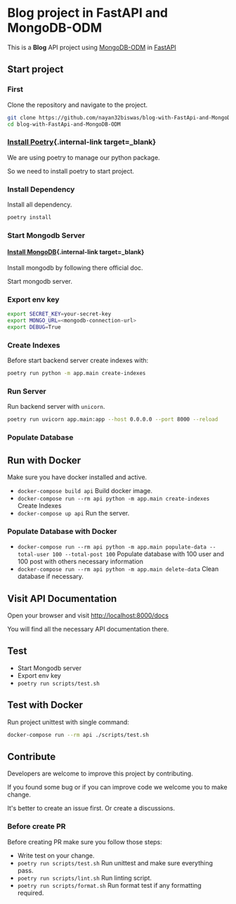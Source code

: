 # Blog project in FastAPI and MongoDB-ODM

This is a **Blog** API project using <a href="https://mongodb-odm.readthedocs.io" class="external-link" target="_blank">MongoDB-ODM</a> in <a href="https://fastapi.tiangolo.com" class="external-link" target="_blank">FastAPI</a>

## Start project

### First

Clone the repository and navigate to the project.

```bash
git clone https://github.com/nayan32biswas/blog-with-FastApi-and-MongoDB-ODM.git
cd blog-with-FastApi-and-MongoDB-ODM
```

### [Install Poetry](https://python-poetry.org/docs/#installation){.internal-link target=\_blank}

We are using poetry to manage our python package.

So we need to install poetry to start project.

### Install Dependency

Install all dependency.

```bash
poetry install
```

### Start Mongodb Server

#### [Install MongoDB](https://www.mongodb.com/docs/manual/installation/){.internal-link target=\_blank}

Install mongodb by following there official doc.

Start mongodb server.

### Export env key

```bash
export SECRET_KEY=your-secret-key
export MONGO_URL=<mongodb-connection-url>
export DEBUG=True
```

### Create Indexes

Before start backend server create indexes with:

```bash
poetry run python -m app.main create-indexes
```

### Run Server

Run backend server with `unicorn`.

```bash
poetry run uvicorn app.main:app --host 0.0.0.0 --port 8000 --reload
```

### Populate Database

## Run with Docker

Make sure you have docker installed and active.

- `docker-compose build api` Build docker image.
- `docker-compose run --rm api python -m app.main create-indexes` Create Indexes
- `docker-compose up api` Run the server.


### Populate Database with Docker

- `docker-compose run --rm api python -m app.main populate-data --total-user 100 --total-post 100` Populate database with 100 user and 100 post with others necessary information
- `docker-compose run --rm api python -m app.main delete-data` Clean database if necessary.


## Visit API Documentation

Open your browser and visit [http://localhost:8000/docs](http://localhost:8000/docs)

You will find all the necessary API documentation there.

## Test

- Start Mongodb server
- Export env key
- `poetry run scripts/test.sh`

## Test with Docker

Run project unittest with single command:

```bash
docker-compose run --rm api ./scripts/test.sh
```

## Contribute

Developers are welcome to improve this project by contributing.

If you found some bug or if you can improve code we welcome you to make change.

It's better to create an issue first. Or create a discussions.

### Before create PR

Before creating PR make sure you follow those steps:

- Write test on your change.
- `poetry run scripts/test.sh` Run unittest and make sure everything pass.
- `poetry run scripts/lint.sh` Run linting script.
- `poetry run scripts/format.sh` Run format test if any formatting required.
